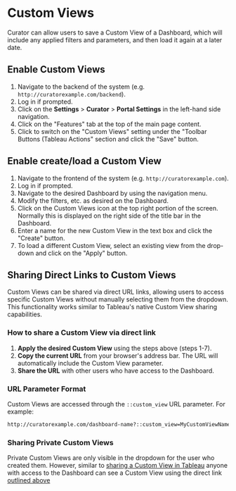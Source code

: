 # Custom Views

Curator can allow users to save a Custom View of a Dashboard, which will include any applied filters and parameters, and
then load it again at a later date.

## Enable Custom Views

1. Navigate to the backend of the system (e.g. `http://curatorexample.com/backend`).
2. Log in if prompted.
3. Click on the **Settings** > **Curator** > **Portal Settings** in the left-hand side navigation.
4. Click on the "Features" tab at the top of the main page content.
5. Click to switch on the "Custom Views" setting under the "Toolbar Buttons (Tableau Actions" section and click the
"Save" button.

## Enable create/load a Custom View

1. Navigate to the frontend of the system (e.g. `http://curatorexample.com`).
2. Log in if prompted.
3. Navigate to the desired Dashboard by using the navigation menu.
4. Modify the filters, etc. as desired on the Dashboard.
5. Click on the Custom Views icon at the top right portion of the screen. Normally this is displayed on the right side
of the title bar in the Dashboard.
6. Enter a name for the new Custom View in the text box and click the "Create" button.
7. To load a different Custom View, select an existing view from the drop-down and click on the "Apply" button.

## Sharing Direct Links to Custom Views

Custom Views can be shared via direct URL links, allowing users to access specific Custom Views without manually
selecting them from the dropdown. This functionality works similar to Tableau's native Custom View sharing capabilities.

### How to share a Custom View via direct link

1. **Apply the desired Custom View** using the steps above (steps 1-7).
2. **Copy the current URL** from your browser's address bar. The URL will automatically include the Custom View parameter.
3. **Share the URL** with other users who have access to the Dashboard.

### URL Parameter Format

Custom Views are accessed through the `::custom_view` URL parameter. For example:

```txt
http://curatorexample.com/dashboard-name?::custom_view=MyCustomViewName
```

### Sharing Private Custom Views

Private Custom Views are only visible in the dropdown for the user who created them.  However, similar to
[sharing a Custom View in Tableau](https://help.tableau.com/current/pro/desktop/en-us/customview.htm#share-a-custom-view)
anyone with access to the Dashboard can see a Custom View using the direct link [outlined above](#how-to-share-a-custom-view-via-direct-link)
